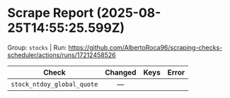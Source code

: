 # Scrape Report (2025-08-25T14:55:25.599Z)

Group: `stocks`  |  Run: https://github.com/AlbertoRoca96/scraping-checks-scheduler/actions/runs/17212458526

| Check | Changed | Keys | Error |
|---|:---:|:--|:--|
| `stock_ntdoy_global_quote` | — |  |  |
